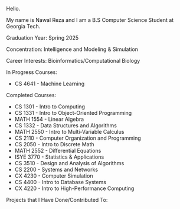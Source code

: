Hello. 

My name is Nawal Reza and I am a B.S Computer Science Student at Georgia Tech.

Graduation Year: Spring 2025

Concentration: Intelligence and Modeling & Simulation

Career Interests: Bioinformatics/Computational Biology

In Progress Courses:
- CS 4641 - Machine Learning

Completed Courses:
- CS 1301 - Intro to Computing
- CS 1331 - Intro to Object-Oriented Programming
- MATH 1554 - Linear Algebra
- CS 1332 - Data Structures and Algorithms
- MATH 2550 - Intro to Multi-Variable Calculus
- CS 2110 - Computer Organization and Programming
- CS 2050 - Intro to Discrete Math
- MATH 2552 - Differential Equations
- ISYE 3770 - Statistics & Applications
- CS 3510 - Design and Analysis of Algorithms
- CS 2200 - Systems and Networks
- CX 4230 - Computer Simulation
- CS 4400 - Intro to Database Systems
- CX 4220 - Intro to High-Performance Computing

Projects that I Have Done/Contributed To:
